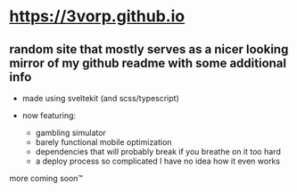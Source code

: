 # https://3vorp.github.io

## random site that mostly serves as a nicer looking mirror of my github readme with some additional info

- made using sveltekit (and scss/typescript)

- now featuring:
    - gambling simulator
    - barely functional mobile optimization
    - dependencies that will probably break if you breathe on it too hard
    - a deploy process so complicated I have no idea how it even works

more coming soon™

